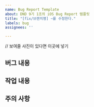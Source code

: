 ```yaml
---
name: Bug Report Template
about: DND 9기 1조의 iOS Bug Report 템플릿
title: "[fix/브랜치명] ~를 수정한다."
labels: bug
assignees: ''

---
```


// 보여줄 사진이 있다면 이곳에 넣기

## 버그 내용

## 작업 내용

## 주의 사항
